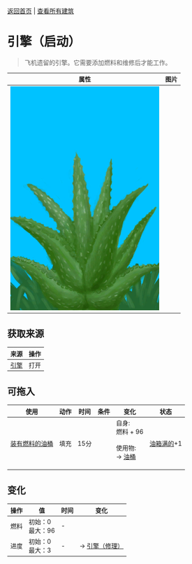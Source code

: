 [返回首页](index.md)   |  [查看所有建筑](building.md)
# 引擎（启动）  
> 飞机遗留的引擎。它需要添加燃料和维修后才能工作。  
  
  属性  |   图片   
 ----  |  ----:   
   |  ![](Sprite/AloeVera.png)   
  
## 获取来源  
来源  |  操作  
----  |  ----  
[引擎](Engine1Closed.md)  |  打开  
## 可拖入  
使用  |  动作  |  时间  |  条件  |  变化  |  状态  
----  |  ----  |  ----  |  ----  |  ----  |  ----  
[装有燃料的油桶](JerrycanFuel.md)  |  填充  |  15分  |    |  自身:<br>燃料 + 96<br><br>使用物:<br>→ [油桶](Jerrycan.md)<br><br>  |  [油箱满的](FuelTankFull.md)+1  
## 变化  
操作  |  值  |  时间  |  变化  
----  |  ----  |  ----  |  ----  
燃料  |  初始：0<br>最大：96  |  -  |    
进度  |  初始：0<br>最大：3  |  -  |  → [引擎（修理）](Engine1Repaired.md)  

